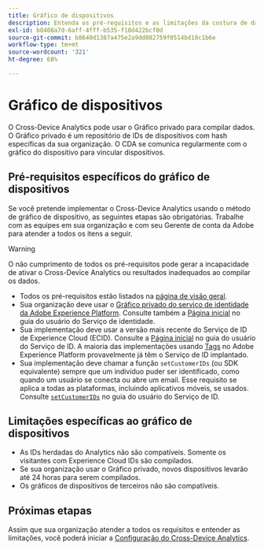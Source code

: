 ```yaml
---
title: Gráfico de dispositivos
description: Entenda os pré-requisitos e as limitações da costura de dados usando o gráfico de dispositivos.
exl-id: b8408a7d-6aff-4fff-b535-f10d422bcf0d
source-git-commit: b8640d1387a475e2a9dd082759f0514bd18c1b6e
workflow-type: tm+mt
source-wordcount: '321'
ht-degree: 68%

---
```


# Gráfico de dispositivos

O Cross-Device Analytics pode usar o Gráfico privado para compilar dados. O Gráfico privado é um repositório de IDs de dispositivos com hash específicas da sua organização. O CDA se comunica regularmente com o gráfico do dispositivo para vincular dispositivos.

## Pré-requisitos específicos do gráfico de dispositivos

Se você pretende implementar o Cross-Device Analytics usando o método de gráfico de dispositivo, as seguintes etapas são obrigatórias. Trabalhe com as equipes em sua organização e com seu Gerente de conta da Adobe para atender a todos os itens a seguir.

>[!WARNING]
>
>O não cumprimento de todos os pré-requisitos pode gerar a incapacidade de ativar o Cross-Device Analytics ou resultados inadequados ao compilar os dados.

* Todos os pré-requisitos estão listados na [página de visão geral](overview.md).
* Sua organização deve usar o [Gráfico privado do serviço de identidade da Adobe Experience Platform](https://business.adobe.com/products/experience-platform/identity-service.html). Consulte também a [Página inicial](https://experienceleague.adobe.com/docs/experience-platform/identity/home.html?lang=pt-BR) no guia do usuário do Serviço de identidade.
* Sua implementação deve usar a versão mais recente do Serviço de ID de Experience Cloud (ECID). Consulte a [Página inicial](https://experienceleague.adobe.com/docs/id-service/using/home.html?lang=pt-BR) no guia do usuário do Serviço de ID. A maioria das implementações usando [Tags](https://experienceleague.adobe.com/docs/experience-platform/tags/home.html?lang=pt-BR) no Adobe Experience Platform provavelmente já têm o Serviço de ID implantado.
* Sua implementação deve chamar a função `setCustomerIDs` (ou SDK equivalente) sempre que um indivíduo puder ser identificado, como quando um usuário se conecta ou abre um email. Esse requisito se aplica a todas as plataformas, incluindo aplicativos móveis, se usados. Consulte [`setCustomerIDs`](https://experienceleague.adobe.com/docs/id-service/using/id-service-api/methods/setcustomerids.html?lang=pt-BR) no guia do usuário do Serviço de ID.

## Limitações específicas ao gráfico de dispositivos

* As IDs herdadas do Analytics não são compatíveis. Somente os visitantes com Experience Cloud IDs são compilados.
* Se sua organização usar o Gráfico privado, novos dispositivos levarão até 24 horas para serem compilados.
* Os gráficos de dispositivos de terceiros não são compatíveis.

## Próximas etapas

Assim que sua organização atender a todos os requisitos e entender as limitações, você poderá iniciar a [Configuração do Cross-Device Analytics](setup.md).

